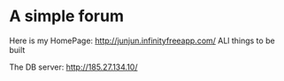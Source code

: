 # A simple forum

Here is my HomePage: http://junjun.infinityfreeapp.com/
ALl things to be built


The DB server: http://185.27.134.10/
